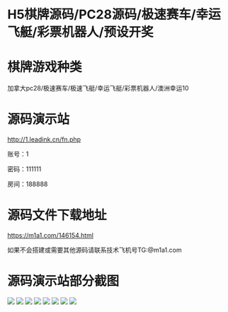 # H5棋牌源码/PC28源码/极速赛车/幸运飞艇/彩票机器人/预设开奖
# 棋牌游戏种类
加拿大pc28/极速赛车/极速飞艇/幸运飞艇/彩票机器人/澳洲幸运10
# 源码演示站
http://1.leadink.cn/fn.php

账号：1

密码：111111

房间：188888
# 源码文件下载地址
https://m1a1.com/146154.html

如果不会搭建或需要其他源码请联系技术飞机号TG:@m1a1.com


# 源码演示站部分截图
![](https://m1a1.com/wp-content/uploads/2025/09/微信图片_20250923164017_20_179.jpg) ![](https://m1a1.com/wp-content/uploads/2025/09/微信图片_20250923164018_21_179.jpg) ![](https://m1a1.com/wp-content/uploads/2025/09/微信图片_20250923164019_22_179.jpg) ![](https://m1a1.com/wp-content/uploads/2025/09/微信图片_20250923164020_23_179.jpg) ![](https://m1a1.com/wp-content/uploads/2025/09/微信图片_20250923164021_24_179.jpg) ![](https://m1a1.com/wp-content/uploads/2025/09/微信图片_20250923164022_25_179.jpg) ![](https://m1a1.com/wp-content/uploads/2025/09/微信图片_20250923164023_26_179.jpg) ![](https://m1a1.com/wp-content/uploads/2025/09/微信图片_20250923164024_27_179.jpg)

